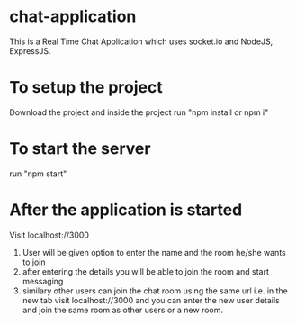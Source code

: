 # chat-application

This is a Real Time Chat Application which uses socket.io and NodeJS, ExpressJS.

# To setup the project

Download the project and inside the project run "npm install or npm i"

# To start the server

run "npm start"

# After the application is started

Visit localhost://3000

1. User will be given option to enter the name and the room he/she wants to join
2. after entering the details you will be able to join the room and start messaging
3. similary other users can join the chat room using the same url i.e. in the new tab visit localhost://3000 and you can enter the new user details and join the same room as other users or a new room.
